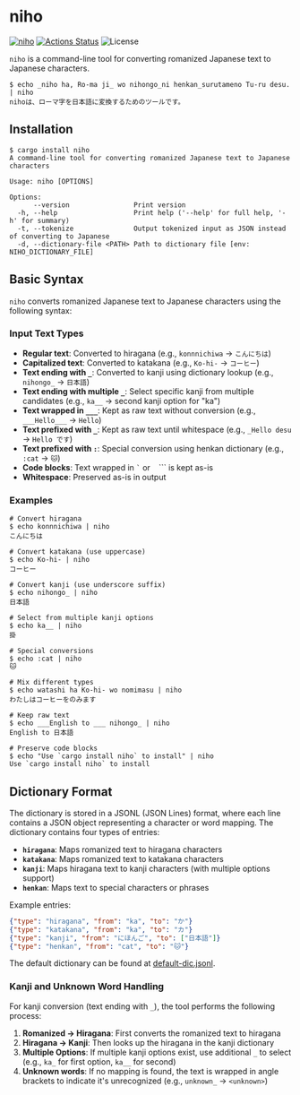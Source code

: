 niho
====

[![niho](https://img.shields.io/crates/v/niho.svg)](https://crates.io/crates/niho)
[![Actions Status](https://github.com/sile/niho/workflows/CI/badge.svg)](https://github.com/sile/niho/actions)
![License](https://img.shields.io/crates/l/niho)

`niho` is a command-line tool for converting romanized Japanese text to Japanese characters.

```console
$ echo _niho ha, Ro-ma ji_ wo nihongo_ni henkan_surutameno Tu-ru desu. | niho
nihoは、ローマ字を日本語に変換するためのツールです。
```

## Installation

```console
$ cargo install niho
A command-line tool for converting romanized Japanese text to Japanese characters

Usage: niho [OPTIONS]

Options:
      --version                Print version
  -h, --help                   Print help ('--help' for full help, '-h' for summary)
  -t, --tokenize               Output tokenized input as JSON instead of converting to Japanese
  -d, --dictionary-file <PATH> Path to dictionary file [env: NIHO_DICTIONARY_FILE]
```

## Basic Syntax

`niho` converts romanized Japanese text to Japanese characters using the following syntax:

### Input Text Types

- **Regular text**: Converted to hiragana (e.g., `konnnichiwa` → `こんにちは`)
- **Capitalized text**: Converted to katakana (e.g., `Ko-hi-` → `コーヒー`)
- **Text ending with `_`**: Converted to kanji using dictionary lookup (e.g., `nihongo_` → `日本語`)
- **Text ending with multiple `_`**: Select specific kanji from multiple candidates (e.g., `ka__` → second kanji option for "ka")
- **Text wrapped in `___`**: Kept as raw text without conversion (e.g., `___Hello___` → `Hello`)
- **Text prefixed with `_`**: Kept as raw text until whitespace (e.g., `_Hello desu` → `Hello です`)
- **Text prefixed with `:`**: Special conversion using henkan dictionary (e.g., `:cat` → `🐱`)
- **Code blocks**: Text wrapped in `` ` `` or ``` ``` ``` is kept as-is
- **Whitespace**: Preserved as-is in output

### Examples

```console
# Convert hiragana
$ echo konnnichiwa | niho
こんにちは

# Convert katakana (use uppercase)
$ echo Ko-hi- | niho
コーヒー

# Convert kanji (use underscore suffix)
$ echo nihongo_ | niho
日本語

# Select from multiple kanji options
$ echo ka__ | niho
掛

# Special conversions
$ echo :cat | niho
🐱

# Mix different types
$ echo watashi ha Ko-hi- wo nomimasu | niho
わたしはコーヒーをのみます

# Keep raw text
$ echo ___English to ___ nihongo_ | niho
English to 日本語

# Preserve code blocks
$ echo "Use `cargo install niho` to install" | niho
Use `cargo install niho` to install
```

## Dictionary Format

The dictionary is stored in a JSONL (JSON Lines) format, where each line contains a JSON object representing a character or word mapping. The dictionary contains four types of entries:

- **`hiragana`**: Maps romanized text to hiragana characters
- **`katakana`**: Maps romanized text to katakana characters
- **`kanji`**: Maps hiragana text to kanji characters (with multiple options support)
- **`henkan`**: Maps text to special characters or phrases

Example entries:
```json
{"type": "hiragana", "from": "ka", "to": "か"}
{"type": "katakana", "from": "ka", "to": "カ"}
{"type": "kanji", "from": "にほんご", "to": ["日本語"]}
{"type": "henkan", "from": "cat", "to": "🐱"}
```

The default dictionary can be found at [default-dic.jsonl](default-dic.jsonl).

### Kanji and Unknown Word Handling

For kanji conversion (text ending with `_`), the tool performs the following process:

1. **Romanized → Hiragana**: First converts the romanized text to hiragana
2. **Hiragana → Kanji**: Then looks up the hiragana in the kanji dictionary
3. **Multiple Options**: If multiple kanji options exist, use additional `_` to select (e.g., `ka_` for first option, `ka__` for second)
4. **Unknown words**: If no mapping is found, the text is wrapped in angle brackets to indicate it's unrecognized (e.g., `unknown_` → `<unknown>`)
